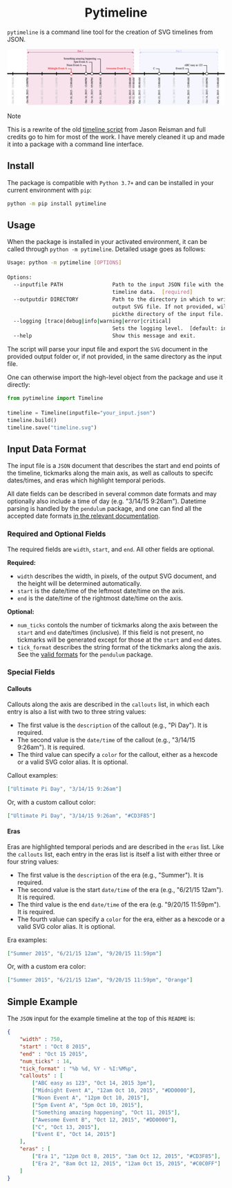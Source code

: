 <h1 align="center">
    <b>Pytimeline</b>
</h1>

`pytimeline` is a command line tool for the creation of SVG timelines from JSON.

<p align="center">
  <img alt="Simple example" src="examples/timeline.png">
</p>


> [!NOTE]
> This is a rewrite of the old [timeline script](https://github.com/jasonreisman/Timeline)
> from Jason Reisman and full credits go to him for most of the work. I have merely cleaned
> it up and made it into a package with a command line interface.

## Install

The package is compatible with `Python 3.7+` and can be installed in your current environment with `pip`:
```bash
python -m pip install pytimeline
```

## Usage

When the package is installed in your activated environment, it can be called through `python -m pytimeline`.
Detailed usage goes as follows:
```bash
Usage: python -m pytimeline [OPTIONS]

Options:
  --inputfile PATH                Path to the input JSON file with the
                                  timeline data.  [required]
  --outputdir DIRECTORY           Path to the directory in which to write the
                                  output SVG file. If not provided, will
                                  pickthe directory of the input file.
  --logging [trace|debug|info|warning|error|critical]
                                  Sets the logging level.  [default: info]
  --help                          Show this message and exit.
```

The script will parse your input file and export the `SVG` document in the provided output folder or, if not provided, in the same directory as the input file.

One can otherwise import the high-level object from the package and use it directly:
```python
from pytimeline import Timeline

timeline = Timeline(inputfile="your_input.json")
timeline.build()
timeline.save("timeline.svg")
```

## Input Data Format

The input file is a `JSON` document that describes the start and end points of the timeline, tickmarks along the main axis, as well as callouts to specifc dates/times, and eras which highlight temporal periods.

All date fields can be described in several common date formats and may optionally also include a time of day (e.g. "3/14/15 9:26am").
Datetime parsing is handled by the `pendulum` package, and one can find all the accepted date formats [in the relevant documentation](https://pendulum.eustace.io/docs/#parsing).

### Required and Optional Fields

The required fields are `width`, `start`, and `end`. 
All other fields are optional.  

**Required:**
* `width` describes the width, in pixels, of the output SVG document, and the height will be determined automatically.
* `start` is the date/time of the leftmost date/time on the axis.
* `end` is the date/time of the rightmost date/time on the axis.

**Optional:**
* `num_ticks` contols the number of tickmarks along the axis between the `start` and `end` date/times (inclusive).  If this field is not present, no tickmarks will be generated except for those at the `start` and `end` dates.
* `tick_format` describes the string format of the tickmarks along the axis. See the [valid formats](https://pendulum.eustace.io/docs/#formatter) for the `pendulum` package.

### Special Fields

#### Callouts

Callouts along the axis are described in the `callouts` list, in which each entry is also a list with two to three string values:
* The first value is the `description` of the callout (e.g., "Pi Day"). It is required.
* The second value is the `date/time` of the callout (e.g., "3/14/15 9:26am"). It is required.
* The third value can specify a `color` for the callout, either as a hexcode or a valid SVG color alias. It is optional.

Callout examples:
```JSON
["Ultimate Pi Day", "3/14/15 9:26am"]
```
Or, with a custom callout color:
```JSON
["Ultimate Pi Day", "3/14/15 9:26am", "#CD3F85"]
```
#### Eras

Eras are highlighted temporal periods and are described in the `eras` list.
Like the `callouts` list, each entry in the eras list is itself a list with either three or four string values:
* The first value is the `description` of the era (e.g., "Summer"). It is required.
* The second value is the start `date/time` of the era (e.g., "6/21/15 12am"). It is required.
* The third value is the end `date/time` of the era (e.g. "9/20/15 11:59pm"). It is required.
* The fourth value can specify a `color` for the era, either as a hexcode or a valid SVG color alias. It is optional.

Era examples:
```JSON
["Summer 2015", "6/21/15 12am", "9/20/15 11:59pm"]
```
Or, with a custom era color:
```JSON
["Summer 2015", "6/21/15 12am", "9/20/15 11:59pm", "Orange"]
```

## Simple Example

The `JSON` input for the example timeline at the top of this `README` is:
```json
{
	"width" : 750,
	"start" : "Oct 8 2015",
	"end" : "Oct 15 2015",	
	"num_ticks" : 14,
	"tick_format" : "%b %d, %Y - %I:%M%p",
	"callouts" : [
		["ABC easy as 123", "Oct 14, 2015 3pm"],		
		["Midnight Event A", "12am Oct 10, 2015", "#DD0000"],
		["Noon Event A", "12pm Oct 10, 2015"],		
		["5pm Event A", "5pm Oct 10, 2015"],				
		["Something amazing happening", "Oct 11, 2015"],
		["Awesome Event B", "Oct 12, 2015", "#DD0000"],
		["C", "Oct 13, 2015"],
		["Event E", "Oct 14, 2015"]
	],
	"eras" : [
		["Era 1", "12pm Oct 8, 2015", "3am Oct 12, 2015", "#CD3F85"],
		["Era 2", "8am Oct 12, 2015", "12am Oct 15, 2015", "#C0C0FF"]
	]
}
```
